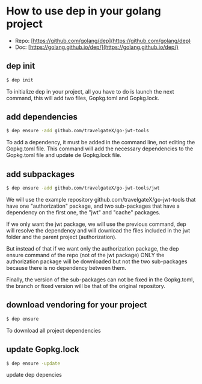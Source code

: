 # How to use dep in your golang project

* Repo: [https://github.com/golang/dep](https://github.com/golang/dep)
* Doc: [https://golang.github.io/dep/](https://golang.github.io/dep/)

## dep init
```bash
$ dep init
```
To initialize dep in your project, all you have to do is launch the next command, this will add two files, Gopkg.toml and Gopkg.lock. 

## add dependencies
```bash
$ dep ensure -add github.com/travelgateX/go-jwt-tools
```
To add a dependency, it must be added in the command line, not editing the Gopkg.toml file. This command will add the necessary dependencies to the Gopkg.toml file and update de Gopkg.lock file.

## add subpackages
```bash
$ dep ensure -add github.com/travelgateX/go-jwt-tools/jwt
```
We will use the example repository github.com/travelgateX/go-jwt-tools that have one "authorization" package, and two sub-packages that have a dependency on the first one, the "jwt" and "cache" packages.

If we only want the jwt package, we will use the previous command, dep will resolve the dependency and will download the files included in the jwt folder and the parent project (authorization).

But instead of that if we want only the authorization package, the dep ensure command of the repo (not of the jwt package) ONLY the authorization package will be downloaded but not the two sub-packages because there is no dependency between them.

Finally, the version of the sub-packages can not be fixed in the Gopkg.toml, the branch or fixed version will be that of the original repository.

## download vendoring for your project
```bash
$ dep ensure
```
To download all project dependencies

## update Gopkg.lock
```bash
$ dep ensure -update
```
update dep depencies

